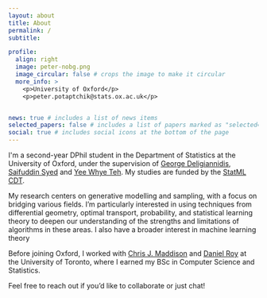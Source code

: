 ```yaml
---
layout: about
title: About
permalink: /
subtitle:

profile:
  align: right
  image: peter-nobg.png
  image_circular: false # crops the image to make it circular
  more_info: >
    <p>University of Oxford</p>
    <p>peter.potaptchik@stats.ox.ac.uk</p>


news: true # includes a list of news items
selected_papers: false # includes a list of papers marked as "selected={true}"
social: true # includes social icons at the bottom of the page
---
```


I'm a second-year DPhil student in the Department of Statistics at the University of Oxford, under the supervision of [George Deligiannidis](https://www.stats.ox.ac.uk/~deligian/), [Saifuddin Syed](https://www.saifsyed.com/) and [Yee Whye Teh](https://www.stats.ox.ac.uk/~teh/). My studies are funded by the [StatML CDT](https://www.ox.ac.uk/admissions/graduate/courses/statistics-machine-learning).

My research centers on generative modelling and sampling, with a focus on bridging various fields. I’m particularly interested in using techniques from differential geometry, optimal transport, probability, and statistical learning theory to deepen our understanding of the strengths and limitations of algorithms in these areas. I also have a broader interest in machine learning theory

Before joining Oxford, I worked with [Chris J. Maddison](https://www.cs.toronto.edu/~cmaddis/) and [Daniel Roy](http://danroy.org/) at the University of Toronto, where I earned my BSc in Computer Science and Statistics.

Feel free to reach out if you’d like to collaborate or just chat!
